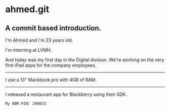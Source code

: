 ahmed.git
======

A commit based introduction.
-------


I'm Ahmed and I'm 23 years old.

I'm interning at LVMH.

And today was my first day in the Digital division. 
We're working on the very first iPad apps for the company employees.

--- 

I use a 13" Mackbook pro with 4GB of RAM.


---

I released a restaurant app for Blackberry using their SDK.

`My BBM PIN: 299833`